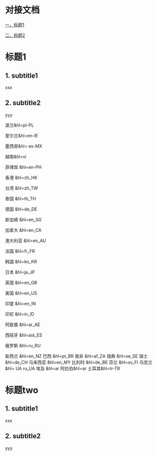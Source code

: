 # 对接文档

[一、标题1](#标题1)
 
[二、标题2](#标题two)

# 标题1
## 1. subtitle1
xxx
## 2. subtitle2
yyy

波兰&hl=pl-PL

爱尔兰&hl=en-IE

墨西哥&hl= es-MX

越南&hl=vi

菲律宾 &hl=en-PH

香港 &hl=zh_HK

台湾 &hl=zh_TW

泰国 &hl=th_TH

德国 &hl=de_DE

新加坡 &hl=en_SG

加拿大 &hl=en_CA

澳大利亚 &hl=en_AU

法国 &hl=fr_FR

韩国 &hl=ko_KR

日本 &hl=ja_JP

英国 &hl=en_GB

美国 &hl=en_US

印度 &hl=en_IN 

印尼 &hl=in_ID

阿联酋 &hl=ar_AE

西班牙 &hl=ast_ES

俄罗斯 &hl=ru_RU

新西兰 &hl=en_NZ
巴西 &hl=pt_BR
南非 &hl=af_ZA
瑞典 &hl=se_SE
瑞士 &hl=de_CH
马来西亚 &hl=en_MY
比利时 &hl=de_BE
芬兰 &hl=sv_FI
乌克兰 &hl= UA ru_UA
埃及 &hl=ar
阿拉伯&hl=ar
土耳其&hl=tr-TR
# 标题two
## 1. subtitle1
xxx
## 2. subtitle2
yyy
